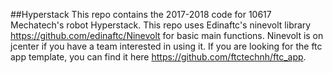##Hyperstack
This repo contains the 2017-2018 code for 10617 Mechatech's robot Hyperstack. This repo uses Edinaftc's ninevolt library https://github.com/edinaftc/Ninevolt for basic main functions. Ninevolt is on jcenter if you have a team interested in using it. If you are looking for the ftc app template, you can find it here https://github.com/ftctechnh/ftc_app.
